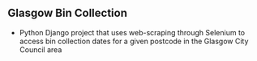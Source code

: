 ## Glasgow Bin Collection

- Python Django project that uses web-scraping through Selenium to access bin collection dates for a given postcode in the Glasgow City Council area
